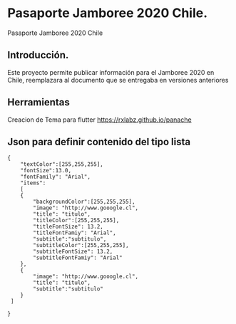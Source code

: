 # Pasaporte Jamboree 2020 Chile.

Pasaporte Jamboree 2020 Chile

## Introducción.

Este proyecto permite publicar información para el Jamboree 2020 en Chile, reemplazara al documento que se entregaba en versiones anteriores


## Herramientas
Creacion de Tema para flutter
https://rxlabz.github.io/panache  


## Json para definir contenido del tipo lista
```
{
    "textColor":[255,255,255],
    "fontSize":13.0,
    "fontFamily": "Arial",
    "items":
    [
    {
        "backgroundColor":[255,255,255],
        "image": "http://www.gooogle.cl",
        "title": "titulo",
        "titleColor":[255,255,255],
        "titleFontSize": 13.2,
        "titleFontFamiy": "Arial",
        "subtitle":"subtitulo",
        "subtitleColor":[255,255,255],
        "subtitleFontSize": 13.2,
        "subtitleFontFamiy": "Arial"
    },
    {
        "image": "http://www.gooogle.cl",
        "title": "titulo",
        "subtitle":"subtitulo"
    }    
 ]
    
}
```
